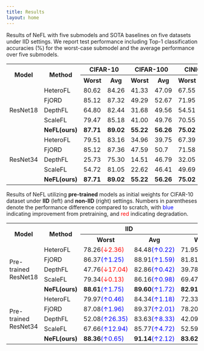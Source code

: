 ```yaml
---
title: Results
layout: home
---
```



Results of NeFL with five submodels and SOTA baselines on five datasets under IID settings. We report test performance including Top-1 classification accuracies (%) for the worst-case submodel and the average performance over five submodels.
<table>
<tbody>
<tr><th rowspan=3>Model</th>
<th rowspan=3>Method</th>
<th colspan=2>CIFAR-10</th>
<th colspan=2>CIFAR-100</th>
<th colspan=2>CINIC-10</th>
<th colspan=2>SVHN</th></tr>
<tr><th>Worst</th><th>Avg</th><th>Worst</th><th>Avg</th><th>Worst</th><th>Avg</th><th>Worst</th><th>Avg</th></tr>
<tr></tr>
<tr><td rowspan=5>ResNet18</td>
<td>HeteroFL</td><td>80.62</td><td>84.26</td><td>41.33</td><td>47.09</td><td>67.55</td><td>70.40</td><td>91.82</td><td>93.46</td></tr>
<tr><td>FjORD</td><td>85.12</td><td>87.32</td><td>49.29</td><td>52.67</td><td>71.95</td><td>74.98</td><td>94.31</td><td>93.97</td></tr>
<tr><td>DepthFL</td><td>64.80</td><td>82.44</td><td>31.68</td><td>49.56</td><td>54.51</td><td>71.42</td><td>91.54</td><td>93.97</td></tr>
<tr><td>ScaleFL</td><td>79.47</td><td>85.18</td><td>41.00</td><td>49.76</td><td>70.55</td><td>73.85</td><td>93.15</td><td>94.53</td></tr>
<tr><td><strong>NeFL(ours)</strong></td><td><strong>87.71</strong></td><td><strong>89.02</strong></td><td><strong>55.22</strong></td><td><strong>56.26</strong></td><td><strong>75.02</strong></td><td><strong>76.68</strong></td><td><strong>94.72</strong></td><td><strong>95.22</strong></td></tr>
<td rowspan=5>ResNet34</td>
<td>HeteroFL</td><td>79.51</td><td>83.16</td><td>34.96</td><td>39.75</td><td>67.39</td><td>69.62</td><td>89.86</td><td>92.39</td></tr>
<tr><td>FjORD</td><td>85.12</td><td>87.36</td><td>47.59</td><td>50.7</td><td>71.58</td><td>74.19</td><td>93.83</td><td>94.63</td></tr>
<tr><td>DepthFL</td><td>25.73</td><td>75.30</td><td>14.51</td><td>46.79</td><td>32.05</td><td>67.04</td><td>74.33</td><td>89.96</td></tr>
<tr><td>ScaleFL</td><td>54.72</td><td>81.05</td><td>22.62</td><td>46.41</td><td>49.69</td><td>69.43</td><td>86.46</td><td>93.21</td></tr>
<tr><td><strong>NeFL(ours)</strong></td><td><strong>87.71</strong></td><td><strong>89.02</strong></td><td><strong>55.22</strong></td><td><strong>56.26</strong></td><td><strong>75.02</strong></td><td><strong>76.68</strong></td><td><strong>94.72</strong></td><td><strong>95.22</strong></td></tr>
</tbody>
</table>


Results of NeFL utilizing <strong>pre-trained</strong> models as initial weights for CIFAR-10 dataset under <strong>IID</strong> (left) and <strong>non-IID</strong> (right) settings. Numbers in parentheses denote the performance difference compared to scratch, with <span style="color:blue">blue</span> indicating improvement from pretraining, and <span style="color:red">red</span> indicating degradation.
<table>
<tbody>
<tr><th rowspan=3>Model</th>
<th rowspan=3>Method</th>
<th colspan=2>IID</th>
<th colspan=2>non-IID</th></tr>
<tr><th>Worst</th><th>Avg</th><th>Worst</th><th>Avg</th></tr>
<tr></tr>
<tr><td rowspan=5>Pre-trained<br>ResNet18</td>
<td>HeteroFL</td><td>78.26<span style="color:red">(&downarrow;2.36)</span></td><td>84.48<span style="color:blue">(&uparrow;0.22)</span></td><td>71.95<span style="color:red">(&downarrow;4.30)</span></td><td>76.17<span style="color:red">(&downarrow;3.94)</span></td></tr>
<tr><td>FjORD</td><td>86.37<span style="color:blue">(&uparrow;1.25)</span></td><td>88.91<span style="color:blue">(&uparrow;1.59)</span></td><td>81.81<span style="color:blue">(&uparrow;6.00)</span></td><td>81.96<span style="color:blue">(&uparrow;3.97)</span></td></tr>
<tr><td>DepthFL</td><td>47.76<span style="color:red">(&downarrow;17.04)</span></td><td>82.86<span style="color:blue">(&uparrow;0.42)</span></td><td>39.78<span style="color:red">(&downarrow;19.83)</span></td><td>67.71<span style="color:red">(&downarrow;9.18)</span></td></tr>
<tr><td>ScaleFL</td><td>79.34<span style="color:red">(&downarrow;0.13)</span></td><td>86.16<span style="color:blue">(&uparrow;0.98)</span></td><td>69.47<span style="color:blue">(&uparrow;6.00)</span></td><td>78.01<span style="color:red">(&downarrow;0.48)</span></td></tr>
<tr><td><strong>NeFL(ours)</strong></td><td><strong>88.61</strong><span style="color:blue">(&uparrow;1.75)</span></td><td><strong>89.60</strong><span style="color:blue">(&uparrow;1.72)</span></td><td><strong>82.91</strong><span style="color:blue">(&uparrow;1.65)</span></td><td><strong>85.85</strong><span style="color:blue">(&uparrow;4.14)</span></td></tr>
<tr><td rowspan=5>Pre-trained<br>ResNet34</td>
<td>HeteroFL</td><td>79.97<span style="color:blue">(&uparrow;0.46)</span></td><td>84.34<span style="color:blue">(&uparrow;1.18)</span></td><td>72.33<span style="color:red">(&downarrow;3.70)</span></td><td>78.20<span style="color:red">(&downarrow;1.43)</span></td></tr>
<tr><td>FjORD</td><td>87.08<span style="color:blue">(&uparrow;1.96)</span></td><td>89.37<span style="color:blue">(&uparrow;2.01)</span></td><td>78.20<span style="color:blue">(&uparrow;3.50)</span></td><td>78.90<span style="color:blue">(&uparrow;2.89)</span></td></tr>
<tr><td>DepthFL</td><td>52.08<span style="color:blue">(&uparrow;26.35)</span></td><td>83.63<span style="color:blue">(&uparrow;8.33)</span></td><td>42.09<span style="color:blue">(&uparrow;11.67)</span></td><td>79.86<span style="color:blue">(&uparrow;9.10)</span></td></tr>
<tr><td>ScaleFL</td><td>67.66<span style="color:blue">(&uparrow;12.94)</span></td><td>85.77<span style="color:blue">(&uparrow;4.72)</span></td><td>52.59<span style="color:blue">(&uparrow;20.25)</span></td><td>78.29<span style="color:blue">(&uparrow;5.89)</span></td></tr>
<tr><td><strong>NeFL(ours)</strong></td><td><strong>88.36</strong><span style="color:blue">(&uparrow;0.65)</span></td><td><strong>91.14</strong><span style="color:blue">(&uparrow;2.12)</span></td><td><strong>83.62</strong><span style="color:blue">(&uparrow;2.86)</span></td><td><strong>86.48</strong><span style="color:blue">(&uparrow;3.18)</span></td></tr>
</tbody>
</table>
<!-- <table align="center" width=800px border="1" style="border-collapse: collapse; border: 0.5px solid black; margin: auto; text-align: center">
    <caption>Results of NeFL for CIFAR-10 dataset under <b>IID</b> (left) and <b>non-IID</b> (right) settings are presented: Top-1 classification accuracies (%) for the worst-case submodel and the average of the performance of five submodels.</caption>
    <tr>
        <th rowspan="3"><b>Model</b></th>
        <th rowspan="3"><b>Method</b></th>
        <th colspan="2"><b>IID</b></th>
        <th colspan="2"><b>non-IID</b></th>
    </tr>
    <tr>
        <th><b>Worst</b></th>
        <th><b>Avg</b></th>
        <th><b>Worst</b></th>
        <th><b>Avg</b></th>
    </tr>
    <tr>
    </tr>
    <tr>
        <th rowspan="4">ResNet18</th>
        <td>HeteroFL</td>
        <td>80.62 (&plusmn; 0.24)</td>
        <td>84.26 (&plusmn; 1.95)</td>
        <td>76.25 (&plusmn; 1.05)</td>
        <td>80.11 (&plusmn; 2.03)</td>
    </tr>
    <tr>
        <td>FjORD</td>
        <td>85.12 (&plusmn; 0.22)</td>
        <td>87.32 (&plusmn; 1.21)</td>
        <td>75.81 (&plusmn; 5.65)</td>
        <td>77.99 (&plusmn; 6.50)</td>
    </tr>
    <tr>
        <td>DepthFL</td>
        <td>64.80 (&plusmn; 10.49)</td>
        <td>82.44 (&plusmn; 10.17)</td>
        <td>59.61 (&plusmn; 5.16)</td>
        <td>76.89 (&plusmn; 9.60)</td>
    </tr>
    <tr>
        <td><b>NeFL (ours)</b></td>
        <td><b>86.86 (&plusmn; 0.22)</b></td>
        <td><b>87.88 (&plusmn; 0.68)</b></td>
        <td><b>81.26 (&plusmn; 2.44)</b></td>
        <td><b>81.71 (&plusmn; 3.14)</b></td>
    </tr>
    <tr>
        <th rowspan="4">ResNet34</th>
        <td>HeteroFL</td>
        <td>79.51 (&plusmn; 0.44)</td>
        <td>83.16 (&plusmn; 1.96)</td>
        <td>76.03 (&plusmn; 1.34)</td>
        <td>79.63 (&plusmn; 5.24)</td>
    </tr>
    <tr>
        <td>FjORD</td>
        <td>85.12 (&plusmn; 0.25)</td>
        <td>87.36 (&plusmn; 1.19)</td>
        <td>74.70 (&plusmn; 3.66)</td>
        <td>76.01 (&plusmn; 5.24)</td>
    </tr>
    <tr>
        <td>DepthFL</td>
        <td>25.73 (&plusmn; 4.25)</td>
        <td>75.30 (&plusmn; 24.88)</td>
        <td>30.42 (&plusmn; 9.34)</td>
        <td>70.76 (&plusmn; 21.04)</td>
    </tr>
    <tr>
        <td><b>NeFL (ours)</b></td>
        <td><b>87.71 (&plusmn; 0.37)</b></td>
        <td><b>89.02 (&plusmn; 0.80)</b></td>
        <td><b>80.76 (&plusmn; 2.82)</b></td>
        <td><b>83.31 (&plusmn; 2.94)</b></td>
    </tr>
</table> -->